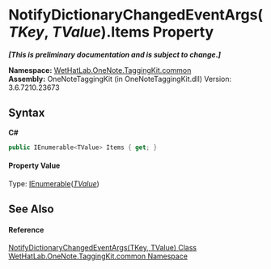 # NotifyDictionaryChangedEventArgs(*TKey*, *TValue*).Items Property 
 _**\[This is preliminary documentation and is subject to change.\]**_

**Namespace:**&nbsp;<a href="bcdbab9c-63d1-48a4-6937-af53fb8d9a55.md">WetHatLab.OneNote.TaggingKit.common</a><br />**Assembly:**&nbsp;OneNoteTaggingKit (in OneNoteTaggingKit.dll) Version: 3.6.7210.23673

## Syntax

**C#**<br />
``` C#
public IEnumerable<TValue> Items { get; }
```


#### Property Value
Type: <a href="http://msdn2.microsoft.com/en-us/library/9eekhta0" target="_blank">IEnumerable</a>(<a href="8bfea2ae-9efd-f4c8-25b5-dc5bd7a2a92a.md">*TValue*</a>)

## See Also


#### Reference
<a href="8bfea2ae-9efd-f4c8-25b5-dc5bd7a2a92a.md">NotifyDictionaryChangedEventArgs(TKey, TValue) Class</a><br /><a href="bcdbab9c-63d1-48a4-6937-af53fb8d9a55.md">WetHatLab.OneNote.TaggingKit.common Namespace</a><br />